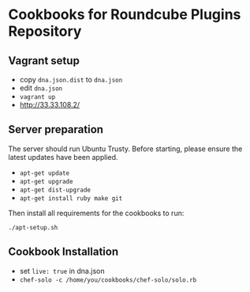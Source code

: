 # Cookbooks for Roundcube Plugins Repository

## Vagrant setup

 * copy `dna.json.dist` to `dna.json`
 * edit `dna.json`
 * `vagrant up`
 * http://33.33.108.2/

## Server preparation

The server should run Ubuntu Trusty. Before starting, please ensure the latest updates have been applied.

 * `apt-get update`
 * `apt-get upgrade`
 * `apt-get dist-upgrade`
 * `apt-get install ruby make git`
 
Then install all requirements for the cookbooks to run:

`./apt-setup.sh`

## Cookbook Installation

 * set `live: true` in dna.json
 * `chef-solo -c /home/you/cookbooks/chef-solo/solo.rb`
